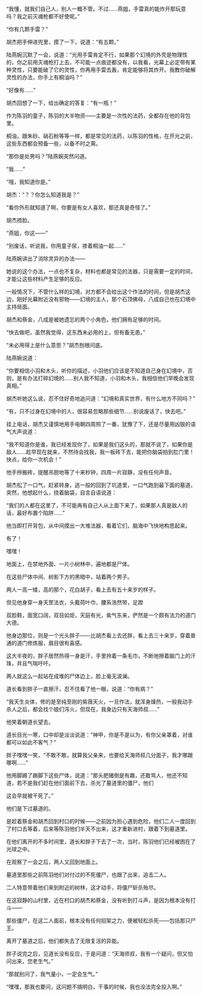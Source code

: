 “我懂，就我们自己人，别人一概不管。不过……燕姐，手雷真的能炸开那玩意吗？我之前灭魂枪都不好使呢。”

“你有几颗手雷？”

胡杰把手伸进兜里，摸了一下，说道：“有五颗。”

陆燕婉沉默了一会，说道：“光用手雷肯定不行，如果那个幻境的外壳是物理性的，你之前用灭魂枪打上去，不可能一点痕迹都没有，以我看，光幕上必定带有某种灵性，只要能破了它的灵性，你再用手雷去轰，肯定能够将其炸开。我教你破解灵性的办法，你手上有桐油吗？”

“好像有……”

胡杰回想了一下，给出确定的答复：“有一瓶！”

作为陈羽的童子，陈羽的大半物资——主要是一次性的法药，全都存在他的背包里。

桐油，跟朱砂、硝石粉等等一样，都是常见的法药，以陈羽的性格，在开光之前，这些东西都会预备一些，以备不时之需。

“那你是处男吗？”陆燕婉突然问道。

“我……”

“哦，我知道你是。”

胡杰：“？？你怎么知道我是？”

“看你外形就知道了啊，你要是有女人喜欢，那还真是奇怪了。”

胡杰捂脸。

“燕姐，你这——”

“别废话，听说我，你用童子尿，掺着桐油一起……”

陆燕婉讲出了消除灵异的办法——

她说的这个办法，一点也不复杂，材料也都是常见的法器，只是需要一定的时间，才能让这些材料产生足够的反应。

一般情况下，不管什么样的幻境，对方都不会给出这个作法的时间，但是胡杰这边，刚好光幕附近没有邪物——幻境的主人，那个石顶佛母，八成自己也在幻境中主持局面。

胡杰和蔡金，八成是被她遗忘的两个小角色，他们拥有足够的时间。

“快去做吧，虽然我觉得，这东西未必用的上，但有备无患。”

“未必用得上是什么意思？”胡杰刨根问底。

陆燕婉说道：

“你要相信小羽和木头，听你的描述，小羽他们应该是不知道自己身在幻境中，否则，是有办法打碎幻境的……别人我不知道，小羽和木头，我相信他们早晚会发现真相。”

胡杰听她这么说，忍不住好奇地追问道：“幻境和真实世界，有什么地方不同吗？”

“有，只不过身在幻境中的人，很容易忽略那些细节……别说废话了，快去吧。”

挂上电话，胡杰又谨慎地用手电朝四周照了一番，犹豫了下，还是尽量用凶狠的语气大声说道：

“我不知道你是谁，我已经发现你了，如果是我们这头的，那就不说了，如果你是敌人……趁早现在就来，不然待会找我，我一板砖下去，能把你脑袋拍到肛门里！快点，给你一次机会！”

他手拎搬砖，提醒吊胆地等了十来秒钟，四周一片寂静，没有任何声音。

胡杰松了一口气，赶紧转身，逃一般的回到了坑道里，一口气跑到最下面的墓道，突然，他想起什么，挠着脑袋，自言自语说道：

“我们的人都在这里了，不可能再有自己人从上面下来了，如果那人真是敌人的话，最好布置个陷阱……”

他当即打开背包，从中间摸出一大堆法器，看着它们，脑海中飞快地构思起来。

有了！

嘿嘿！

地面上，在禁地外面、一片小树林中，遍地都是尸体。

在这些尸体中间、树影下方的黑暗中，站着两个男子。

两人一高一矮，高的那个，花白胡子，看上去有五十来岁的样子。

但见他身穿一身天罡法衣，头戴荷叶巾，腰系浩然带，足蹬

双脸鞋，面宽口阔，双目如炬，天庭有光，紫气东来，俨然是一个颇有法力的道门大德。

他身边那位，则是一个光头胖子——比胡杰看上去还胖，看上去三十来岁，穿着普通的道门修炼服，眉目很有喜感。

这大半夜的，胖子居然热得一身是汗，手里拎着一条毛巾，不断地擦着脑门上的汗珠，并且气喘吁吁。

两人就这么一起站在成堆的尸体边上，脸上毫无波澜。

道长看到胖子一直擦汗，忍不住看了他一眼，说道：“你有病？”

“我天生炎体，修的是至纯至刚的紫薇天火，一旦作法，就浑身燥热，一般我动手杀人之后，都会找个娘们泻火，但现在，我身边只有天海师叔……”

他笑着朝道长望去。

道长目光一寒，口中却是淡淡说道：“神甲，你是不是以为，有你父亲罩着，对谁都可以如此不客气？”

胖子嘿嘿一笑，“不敢不敢，就算我父亲来，也要给天海师叔几分面子，我才哪跟哪啊……”

他用脚踢了踢脚下这些尸体，说道：“那头肥猪倒是有趣，还敢骂人，他还不知道，若不是我们赶在他们面前下去，杀光了墓道里的僵尸，他们

这会早就被干死了。”

他们是下过墓道的。

是趁着蔡金和胡杰回到村口的时候——之前因为担心遇到危险，他们二人一度回到了村口去等着，后来等陈羽他们半天不出来，这才重新进村，跟着下到墓道里。

在他们离开的不多时间里，道长和胖子下去了一次，当时，陈羽他们已经被困在了光球之中。

在观察了一会之后，两人又回到地面上。

墓道里那些之前陈羽他们对付过的不死僵尸，也跟了出来，追击二人。

二人特意带着他们来到附近的树林，这才动手，将僵尸斩杀殆尽。

在这寂静的山村里，近在村口的胡杰和蔡金，没有听到打斗声，是因为根本没有打斗——

那些僵尸，在这二人面前，根本没有任何招架之力，便被轻松杀死——包括那只尸王。

离开了墓道之后，他们都失去了无限复活的异能。

胖子说完之后，见道长没有反应，于是问道：“天海师叔，我有一个疑问，但又怕问出来，您老生气。”

“那就别问了，我气量小，一定会生气。”

“嘿嘿，那我也要问，这问题不搞明白，干事的时候，我也没法完全投入啊。”

